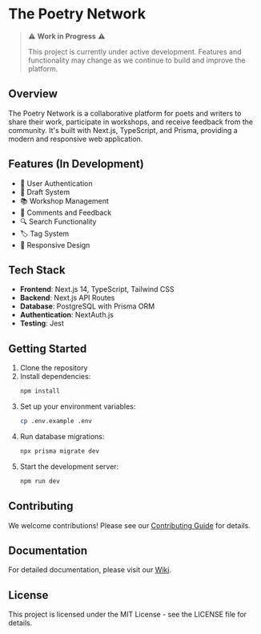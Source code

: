 # The Poetry Network

> ⚠️ **Work in Progress** ⚠️
> 
> This project is currently under active development. Features and functionality may change as we continue to build and improve the platform.

## Overview

The Poetry Network is a collaborative platform for poets and writers to share their work, participate in workshops, and receive feedback from the community. It's built with Next.js, TypeScript, and Prisma, providing a modern and responsive web application.

## Features (In Development)

- 🔐 User Authentication
- 📝 Draft System
- 📚 Workshop Management
- 💬 Comments and Feedback
- 🔍 Search Functionality
- 🏷️ Tag System
- 📱 Responsive Design

## Tech Stack

- **Frontend**: Next.js 14, TypeScript, Tailwind CSS
- **Backend**: Next.js API Routes
- **Database**: PostgreSQL with Prisma ORM
- **Authentication**: NextAuth.js
- **Testing**: Jest

## Getting Started

1. Clone the repository
2. Install dependencies:
   ```bash
   npm install
   ```
3. Set up your environment variables:
   ```bash
   cp .env.example .env
   ```
4. Run database migrations:
   ```bash
   npx prisma migrate dev
   ```
5. Start the development server:
   ```bash
   npm run dev
   ```

## Contributing

We welcome contributions! Please see our [Contributing Guide](.github/wiki/Contributing-Guide.md) for details.

## Documentation

For detailed documentation, please visit our [Wiki](.github/wiki/Home.md).

## License

This project is licensed under the MIT License - see the LICENSE file for details. 
